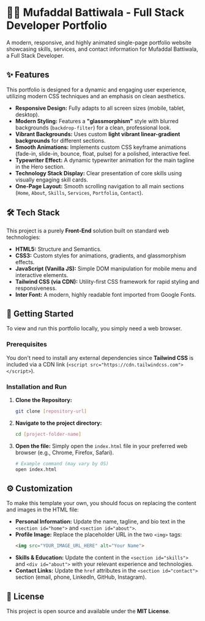 # 🧑‍💻 Mufaddal Battiwala - Full Stack Developer Portfolio

A modern, responsive, and highly animated single-page portfolio website showcasing skills, services, and contact information for Mufaddal Battiwala, a Full Stack Developer.

## ✨ Features

This portfolio is designed for a dynamic and engaging user experience, utilizing modern CSS techniques and an emphasis on clean aesthetics.

* **Responsive Design:** Fully adapts to all screen sizes (mobile, tablet, desktop).
* **Modern Styling:** Features a **"glassmorphism"** style with blurred backgrounds (`backdrop-filter`) for a clean, professional look.
* **Vibrant Backgrounds:** Uses custom **light vibrant linear-gradient backgrounds** for different sections.
* **Smooth Animations:** Implements custom CSS keyframe animations (fade-in, slide-in, bounce, float, pulse) for a polished, interactive feel.
* **Typewriter Effect:** A dynamic typewriter animation for the main tagline in the Hero section.
* **Technology Stack Display:** Clear presentation of core skills using visually engaging skill cards.
* **One-Page Layout:** Smooth scrolling navigation to all main sections (`Home`, `About`, `Skills`, `Services`, `Portfolio`, `Contact`).

## 🛠️ Tech Stack

This project is a purely **Front-End** solution built on standard web technologies:

* **HTML5:** Structure and Semantics.
* **CSS3:** Custom styles for animations, gradients, and glassmorphism effects.
* **JavaScript (Vanilla JS):** Simple DOM manipulation for mobile menu and interactive elements.
* **Tailwind CSS (via CDN):** Utility-first CSS framework for rapid styling and responsiveness.
* **Inter Font:** A modern, highly readable font imported from Google Fonts.

## 🚀 Getting Started

To view and run this portfolio locally, you simply need a web browser.

### Prerequisites

You don't need to install any external dependencies since **Tailwind CSS** is included via a CDN link (`<script src="https://cdn.tailwindcss.com"></script>`).

### Installation and Run

1.  **Clone the Repository:**
    ```bash
    git clone [repository-url]
    ```
2.  **Navigate to the project directory:**
    ```bash
    cd [project-folder-name]
    ```
3.  **Open the file:** Simply open the `index.html` file in your preferred web browser (e.g., Chrome, Firefox, Safari).

    ```bash
    # Example command (may vary by OS)
    open index.html
    ```

## ⚙️ Customization

To make this template your own, you should focus on replacing the content and images in the HTML file:

* **Personal Information:** Update the name, tagline, and bio text in the `<section id="home">` and `<section id="about">`.
* **Profile Image:** Replace the placeholder URL in the two `<img>` tags:
    ```html
    <img src="YOUR_IMAGE_URL_HERE" alt="Your Name">
    ```
* **Skills & Education:** Update the content in the `<section id="skills">` and `<div id="about">` with your relevant experience and technologies.
* **Contact Links:** Update the `href` attributes in the `<section id="contact">` section (email, phone, LinkedIn, GitHub, Instagram).

## 📝 License

This project is open source and available under the **MIT License**.
